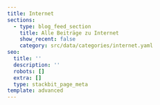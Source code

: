 ```yaml
---
title: Internet
sections:
  - type: blog_feed_section
    title: Alle Beiträge zu Internet
    show_recent: false
    category: src/data/categories/internet.yaml
seo:
  title: ''
  description: ''
  robots: []
  extra: []
  type: stackbit_page_meta
template: advanced
---
```

